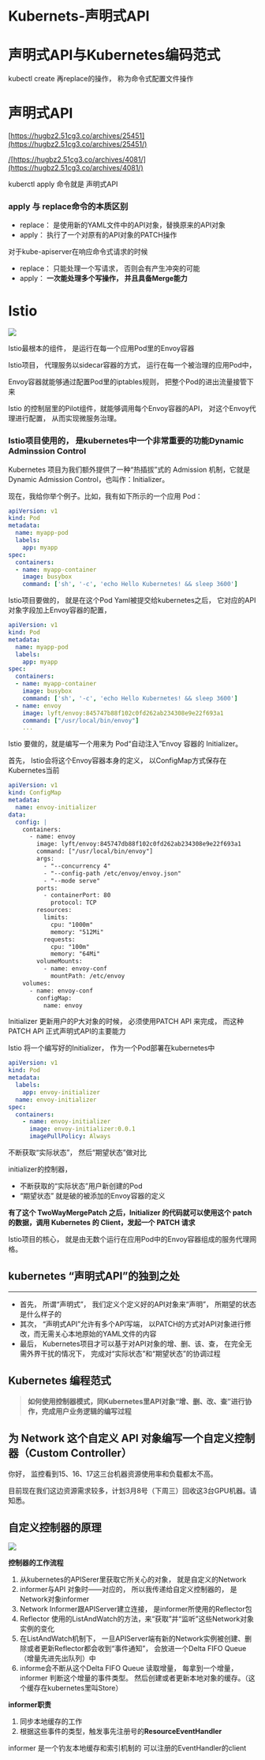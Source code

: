 # Kubernets-声明式API


# 声明式API与Kubernetes编码范式

kubectl create 再replace的操作， 称为命令式配置文件操作

# 声明式API

[https://hugbz2.51cg3.co/archives/25451](https://hugbz2.51cg3.co/archives/25451/)

[/](https://hugbz2.51cg3.co/archives/25451/)[https://hugbz2.51cg3.co/archives/4081/](https://hugbz2.51cg3.co/archives/4081/)

kuberctl apply 命令就是 声明式API

### apply 与 replace命令的本质区别

- replace： 是使用新的YAML文件中的API对象，替换原来的API对象
- apply： 执行了一个对原有的API对象的PATCH操作

对于kube-apiserver在响应命令式请求的时候

- replace： 只能处理一个写请求， 否则会有产生冲突的可能
- apply：    **一次能处理多个写操作， 并且具备Merge能力**

# Istio

![](media/16845537847763.jpg)


Istio最根本的组件， 是运行在每一个应用Pod里的Envoy容器

Istio项目， 代理服务以sidecar容器的方式， 运行在每一个被治理的应用Pod中，

Envoy容器就能够通过配置Pod里的iptables规则， 把整个Pod的进出流量接管下来

Istio 的控制层里的Pilot组件，就能够调用每个Envoy容器的API， 对这个Envoy代理进行配置， 从而实现微服务治理。

### Istio项目使用的， 是kubernetes中一个非常重要的功能Dynamic Adminssion Control

Kubernetes 项目为我们额外提供了一种“热插拔”式的 Admission 机制，它就是 Dynamic Admission Control，也叫作：Initializer。

现在，我给你举个例子。比如，我有如下所示的一个应用 Pod：

```yaml
apiVersion: v1
kind: Pod
metadata:
  name: myapp-pod
  labels:
    app: myapp
spec:
  containers:
  - name: myapp-container
    image: busybox
    command: ['sh', '-c', 'echo Hello Kubernetes! && sleep 3600']
```

Istio项目要做的， 就是在这个Pod Yaml被提交给kubernetes之后， 它对应的API对象字段加上Envoy容器的配置， 

```yaml
apiVersion: v1
kind: Pod
metadata:
  name: myapp-pod
  labels:
    app: myapp
spec:
  containers:
  - name: myapp-container
    image: busybox
    command: ['sh', '-c', 'echo Hello Kubernetes! && sleep 3600']
  - name: envoy
    image: lyft/envoy:845747b88f102c0fd262ab234308e9e22f693a1
    command: ["/usr/local/bin/envoy"]
    ...
```

Istio 要做的，就是编写一个用来为 Pod“自动注入”Envoy 容器的 Initializer。

首先， Istio会将这个Envoy容器本身的定义， 以ConfigMap方式保存在Kubernetes当前

```yaml
apiVersion: v1
kind: ConfigMap
metadata:
  name: envoy-initializer
data:
  config: |
    containers:
      - name: envoy
        image: lyft/envoy:845747db88f102c0fd262ab234308e9e22f693a1
        command: ["/usr/local/bin/envoy"]
        args:
          - "--concurrency 4"
          - "--config-path /etc/envoy/envoy.json"
          - "--mode serve"
        ports:
          - containerPort: 80
            protocol: TCP
        resources:
          limits:
            cpu: "1000m"
            memory: "512Mi"
          requests:
            cpu: "100m"
            memory: "64Mi"
        volumeMounts:
          - name: envoy-conf
            mountPath: /etc/envoy
    volumes:
      - name: envoy-conf
        configMap:
          name: envoy
```

Initializer 更新用户的P大对象的时候， 必须使用PATCH API 来完成， 而这种PATCH API 正式声明式API的主要能力

Istio 将一个编写好的Initializer， 作为一个Pod部署在kubernetes中

```yaml
apiVersion: v1
kind: Pod
metadata:
  labels:
    app: envoy-initializer
  name: envoy-initializer
spec:
  containers:
    - name: envoy-initializer
      image: envoy-initializer:0.0.1
      imagePullPolicy: Always
```

不断获取“实际状态”， 然后“期望状态”做对比

initializer的控制器，  

- 不断获取的“实际状态”用户新创建的Pod
- “期望状态” 就是破的被添加的Envoy容器的定义

**有了这个 TwoWayMergePatch 之后，Initializer 的代码就可以使用这个 patch 的数据，调用 Kubernetes 的 Client，发起一个 PATCH 请求**

Istio项目的核心， 就是由无数个运行在应用Pod中的Envoy容器组成的服务代理网格。

## kubernetes “声明式API”的独到之处

---

- 首先， 所谓“声明式”， 我们定义个定义好的API对象来“声明”， 所期望的状态是什么样子的
- 其次， “声明式API”允许有多个API写端， 以PATCH的方式对API对象进行修改，而无需关心本地原始的YAML文件的内容
- 最后， Kubernetes项目才可以基于对API对象的增、删、该、查， 在完全无需外界干扰的情况下， 完成对“实际状态”和“期望状态”的协调过程

## Kubernetes 编程范式

> **如何使用控制器模式，同Kubernetes里API对象“增、删、改、查”进行协作，完成用户业务逻辑的编写过程**
> 

## 为 Network 这个自定义 API 对象编写一个自定义控制器（Custom Controller）

你好， 监控看到15、16、17这三台机器资源使用率和负载都太不高。 

目前现在我们这边资源需求较多，计划3月8号（下周三）回收这3台GPU机器。请知悉。

## 自定义控制器的原理

![](media/16845538063447.jpg)


**控制器的工作流程**

1. 从kubernetes的APISerer里获取它所关心的对象， 就是自定义的Network
2. informer与API 对象时——对应的， 所以我传递给自定义控制器的， 是Network对象informer
3. Network Informer跟APIServer建立连接， 是informer所使用的Reflector包
4. Reflector 使用的ListAndWatch的方法，来“获取”并“监听”这些Network对象实例的变化
5. 在ListAndWatch机制下， 一旦APIServer端有新的Network实例被创建、删除或者更新Reflector都会收到“事件通知”， 会放进一个Delta FIFO Queue（增量先进先出队列）中
6. informe会不断从这个Delta FIFO Queue 读取增量，  每拿到一个增量， informer 判断这个增量的事件类型。 然后创建或者更新本地对象的缓存。（这个缓存在kubernetes里叫Store）

**informer职责**

1. 同步本地缓存的工作
2. 根据这些事件的类型，触发事先注册号的**ResourceEventHandler**

informer 是一个钓友本地缓存和索引机制的 可以注册的EventHandler的client
